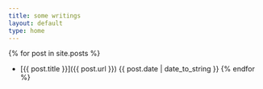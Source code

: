 ```yaml
---
title: some writings
layout: default
type: home
---
```


{% for post in site.posts %}
  * [{{ post.title }}]({{ post.url }}) <span class="date">{{ post.date | date_to_string }}</span>
{% endfor %}
